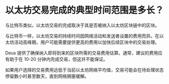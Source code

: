 # 以太坊交易完成的典型时间范围是多长？

与比特币类似，以太坊交易的完成取决于其是否被纳入以太坊区块链中的区块。

与比特币一样，以太坊交易的持续时间因网络活动和发送者设置的费用而异。在以太坊活动高峰期，用户可能需要提供更高的费用以加快后续区块中的交易处理。

Deus 提供了确保纳入即将到来的区块所需的交易费用估算。通常，建议的费用应有助于在 10-20 分钟内完成交易，但这并不能保证。

如果用户选择的交易费用远低于当前以太坊网络平均值，交易可能会在待处理状态停留数小时甚至数天，直到网络拥塞缓解。